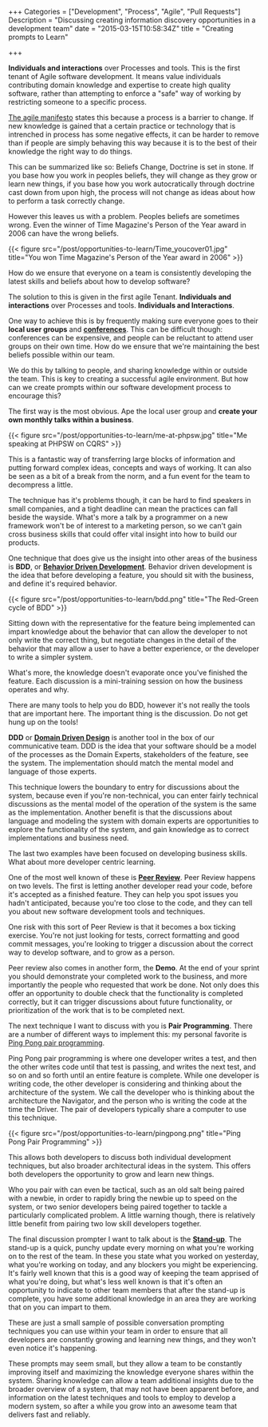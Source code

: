 +++
Categories = ["Development", "Process", "Agile", "Pull Requests"]
Description = "Discussing creating information discovery opportunities in a development team"
date = "2015-03-15T10:58:34Z"
title = "Creating prompts to Learn"

+++

**Individuals and interactions** over Processes and tools. This is the first tenant of Agile software development. It means value individuals contributing domain knowledge and expertise to create high quality software, rather than attempting to enforce a "safe" way of working by restricting someone to a specific process.

[The agile manifesto](http://en.wikipedia.org/wiki/Agile_software_development#The_Agile_Manifesto) states this because a process is a barrier to change. If new knowledge is gained that a certain practice or technology that is intrenched in process has some negative effects, it can be harder to remove than if people are simply behaving this way because it is to the best of their knowledge the right way to do things.

This can be summarized like so: Beliefs Change, Doctrine is set in stone. If you base how you work in peoples beliefs, they will change as they grow or learn new things, if you base how you work autocratically through doctrine cast down from upon high, the process will not change as ideas about how to perform a task correctly change.

However this leaves us with a problem. Peoples beliefs are sometimes wrong. Even the winner of Time Magazine's Person of the Year award in 2006 can have the wrong beliefs.

{{< figure src="/post/opportunities-to-learn/Time_youcover01.jpg" title="You won Time Magazine's Person of the Year award in 2006" >}}

How do we ensure that everyone on a team is consistently developing the latest skills and beliefs about how to develop software?

The solution to this is given in the first agile Tenant. **Individuals and interactions** over Processes and tools. **Individuals and Interactions**.

One way to achieve this is by frequently making sure everyone goes to their **local user groups** and **[conferences](http://lanyrd.com/conferences/)**. This can be difficult though: conferences can be expensive, and people can be reluctant to attend user groups on their own time. How do we ensure that we're maintaining the best beliefs possible within our team.

We do this by talking to people, and sharing knowledge within or outside the team. This is key to creating a successful agile environment. But how can we create prompts within our software development process to encourage this?

The first way is the most obvious. Ape the local user group and **create your own monthly talks within a business**.

{{< figure src="/post/opportunities-to-learn/me-at-phpsw.jpg" title="Me speaking at PHPSW on CQRS" >}}

This is a fantastic way of transferring large blocks of information and putting forward complex ideas, concepts and ways of working. It can also be seen as a bit of a break from the norm, and a fun event for the team to decompress a little.

The technique has it's problems though, it can be hard to find speakers in small companies, and a tight deadline can mean the practices can fall beside the wayside. What's more a talk by a programmer on a new framework won't be of interest to a marketing person, so we can't gain cross business skills that could offer vital insight into how to build our products.

One technique that does give us the insight into other areas of the business is **BDD**, or **[Behavior Driven Development](http://en.wikipedia.org/wiki/Business-driven_development)**. Behavior driven development is the idea that before developing a feature, you should sit with the business, and define it's required behavior.

{{< figure src="/post/opportunities-to-learn/bdd.png" title="The Red-Green cycle of BDD" >}}

Sitting down with the representative for the feature being implemented can impart knowledge about the behavior that can allow the developer to not only write the correct thing, but negotiate changes in the detail of the behavior that may allow a user to have a better experience, or the developer to write a simpler system.

What's more, the knowledge doesn't evaporate once you've finished the feature. Each discussion is a mini-training session on how the business operates and why.

There are many tools to help you do BDD, however it's not really the tools that are important here. The important thing is the discussion. Do not get hung up on the tools!

**DDD** or **[Domain Driven Design](http://en.wikipedia.org/wiki/Domain-driven_design)** is another tool in the box of our communicative team. DDD is the idea that your software should be a model of the processes as the Domain Experts, stakeholders of the feature, see the system. The implementation should match the mental model and language of those experts.

This technique lowers the boundary to entry for discussions about the system, because even if you're non-technical, you can enter fairly technical discussions as the mental model of the operation of the system is the same as the implementation. Another benefit is that the discussions about language and modeling the system with domain experts are opportunities to explore the functionality of the system, and gain knowledge as to correct implementations and business need.

The last two examples have been focused on developing business skills. What about more developer centric learning.

One of the most well known of these is **[Peer Review](http://en.wikipedia.org/wiki/Code_review)**. Peer Review happens on two levels. The first is letting another developer read your code, before it's accepted as a finished feature. They can help you spot issues you hadn't anticipated, because you're too close to the code, and they can tell you about new software development tools and techniques.

One risk with this sort of Peer Review is that it becomes a box ticking exercise. You're not just looking for tests, correct formatting and good commit messages, you're looking to trigger a discussion about the correct way to develop software, and to grow as a person.

Peer review also comes in another form, the **Demo**. At the end of your sprint you should demonstrate your completed work to the business, and more importantly the people who requested that work be done. Not only does this offer an opportunity to double check that the functionality is completed correctly, but it can trigger discussions about future functionality, or prioritization of the work that is to be completed next.

The next technique I want to discuss with you is **Pair Programming**. There are a number of different ways to implement this: my personal favorite is [Ping Pong pair programming](http://c2.com/cgi/wiki?PairProgrammingPingPongPattern).

Ping Pong pair programming is where one developer writes a test, and then the other writes code until that test is passing, and writes the next test, and so on and so forth until an entire feature is complete. While one developer is writing code, the other developer is considering and thinking about the architecture of the system. We call the developer who is thinking about the architecture the Navigator, and the person who is writing the code at the time the Driver. The pair of developers typically share a computer to use this technique.

{{< figure src="/post/opportunities-to-learn/pingpong.png" title="Ping Pong Pair Programming" >}}

This allows both developers to discuss both individual development techniques, but also broader architectural ideas in the system. This offers both developers the opportunity to grow and learn new things.

Who you pair with can even be tactical, such as an old salt being paired with a newbie, in order to rapidly bring the newbie up to speed on the system, or two senior developers being paired together to tackle a particularly complicated problem. A little warning though, there is relatively little benefit from pairing two low skill developers together.

The final discussion prompter I want to talk about is the **[Stand-up](http://www.mountaingoatsoftware.com/agile/scrum/daily-scrum)**. The stand-up is a quick, punchy update every morning on what you're working on to the rest of the team. In these you state what you worked on yesterday, what you're working on today, and any blockers you might be experiencing. It's fairly well known that this is a good way of keeping the team apprised of what you're doing, but what's less well known is that it's often an opportunity to indicate to other team members that after the stand-up is complete, you have some additional knowledge in an area they are working that on you can impart to them.

These are just a small sample of possible conversation prompting techniques you can use within your team in order to ensure that all developers are constantly growing and learning new things, and they won't even notice it's happening.

These prompts may seem small, but they allow a team to be constantly improving itself and maximizing the knowledge everyone shares within the system. Sharing knowledge can allow a team additional insights due to the broader overview of a system, that may not have been apparent before, and information on the latest techniques and tools to employ to develop a modern system, so after a while you grow into an awesome team that delivers fast and reliably.
